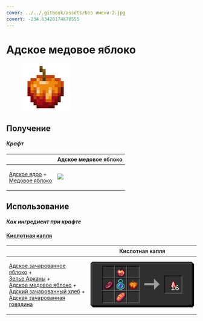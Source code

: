 ```yaml
---
cover: ../../.gitbook/assets/Без имени-2.jpg
coverY: -234.63428174878555
---
```


# Адское медовое яблоко

<figure><img src="../../.gitbook/assets/honeyed_apple_128.png" alt=""><figcaption></figcaption></figure>

## Получение

#### _Крафт_

| ㅤ                                                                                                 | Адское медовое яблоко                         |
| ------------------------------------------------------------------------------------------------- | --------------------------------------------- |
| <p><a href="gobber2_goo_nether.md">Адское ядро</a> +<br><a href="honey.md">Медовое яблоко</a></p> | ![](../../.gitbook/assets/honeyed\_apple.png) |

## Использование

#### _Как ингредиент при крафте_

#### [Кислотная капля](acid.md)

| ㅤ                                                                                                                                                                                                                                                                                                                                                    | Кислотная капля                     |
| ---------------------------------------------------------------------------------------------------------------------------------------------------------------------------------------------------------------------------------------------------------------------------------------------------------------------------------------------------- | ----------------------------------- |
| <p><a href="gobber2_gooey_apple_nether.md">Адское зачарованное яблоко</a> +<br><a href="weak_arcana_potion.md">Зелье Арканы</a> +<br><a href="honeyed_apple.md">Адское медовое яблоко</a> +<br><a href="gobber2_gooey_bread_nether.md">Адский зачарованный хлеб</a> +<br><a href="gobber2_gooey_beef_nether.md">Адская зачарованная говядина</a></p> | ![](../../.gitbook/assets/acid.png) |
